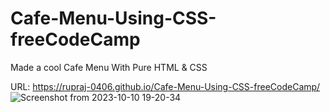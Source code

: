 # Cafe-Menu-Using-CSS-freeCodeCamp
Made a cool Cafe Menu With Pure HTML & CSS

URL: https://rupraj-0406.github.io/Cafe-Menu-Using-CSS-freeCodeCamp/
![Screenshot from 2023-10-10 19-20-34](https://github.com/rupraj-0406/Cafe-Menu-Using-CSS-freeCodeCamp/assets/72256046/2ce7636b-0ec6-4eef-ade0-69de74d9a606)
